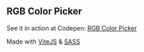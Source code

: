 ## RGB Color Picker

See it in action at Codepen: [RGB Color Picker](https://codepen.io/jomorespi/pen/OJdXZpr)

Made with [ViteJS](https://vitejs.dev/) & [SASS](https://sass-lang.com/)